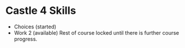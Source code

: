# Castle 4 Skills 
* Choices (started)
* Work 2 (available)
Rest of course locked until there is further course progress. 

